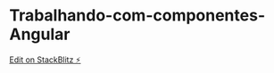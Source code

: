 # Trabalhando-com-componentes-Angular

[Edit on StackBlitz ⚡️](https://stackblitz.com/edit/angular-zsjh4z)